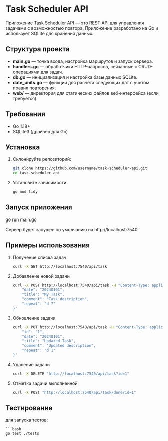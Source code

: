 # Task Scheduler API

Приложение Task Scheduler API — это REST API для управления задачами с возможностью повтора. Приложение разработано на Go и использует SQLite для хранения данных.

## Структура проекта

- **main.go** — точка входа, настройка маршрутов и запуск сервера.
- **handlers.go** — обработчики HTTP-запросов, связанные с CRUD-операциями для задач.
- **db.go** — инициализация и настройка базы данных SQLite.
- **date_units.go** — функции для расчета следующих дат с учетом правил повторения.
- **web/** — директория для статических файлов веб-интерфейса (если требуется).

## Требования

- Go 1.18+
- SQLite3 (драйвер для Go)

## Установка

1. Склонируйте репозиторий:
   ```bash
   git clone https://github.com/username/task-scheduler-api.git
   cd task-scheduler-api
   
2. Установите зависимости:
    ```bash
    go mod tidy

## Запуск приложения

go run main.go


Сервер будет запущен по умолчанию на http://localhost:7540.

## Примеры использования

1. Получение списка задач
    ```bash
    curl -X GET http://localhost:7540/api/task

2. Добавление новой задачи
    ```bash
    curl -X POST http://localhost:7540/api/task -H "Content-Type: application/json" -d '{
        "date": "20240101",
        "title": "My Task",
        "comment": "Task description",
        "repeat": "d 7"
    }'

3. Обновление задачи
    ```bash
    curl -X PUT http://localhost:7540/api/task -H "Content-Type: application/json" -d '{
        "id": "1",
        "date": "20240101",
        "title": "Updated Task",
        "comment": "Updated description",
        "repeat": "d 1"
    }'

4. Удаление задачи
    ```bash
    curl -X DELETE "http://localhost:7540/api/task?id=1"

5. Отметка задачи выполненной
    ```bash
    curl -X POST "http://localhost:7540/api/task/done?id=1"

## Тестирование

для запуска тестов:

    ```bash
    go test ./tests
